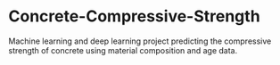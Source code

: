# Concrete-Compressive-Strength
Machine learning and deep learning project predicting the compressive strength of concrete using material composition and age data.
